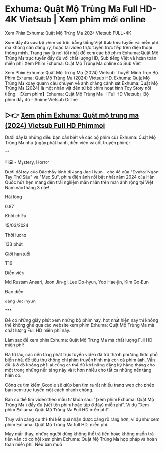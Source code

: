 <h1>Exhuma: Quật Mộ Trùng Ma Full HD-4K Vietsub | Xem phim mới online</h1>

<p dir="auto">Xem Phim Exhuma: Quật Mộ Trùng Ma 2024 Vietsub FULL~4K</p>

<p dir="auto">Xem đầy đủ các bộ phim có trên bằng tiếng Việt Sub trực tuyến và miễn phí mà không cần đăng ký, hoặc tải video trực tuyến trực tiếp trên điện thoại thông minh. Trang này là nơi tốt nhất để xem các bộ phim Exhuma: Quật Mộ Trùng Ma trực tuyến đầy đủ với chất lượng HD, Sub tiếng Việt và hoàn toàn miễn phí. Xem Phim Exhuma: Quật Mộ Trùng Ma online có Sub Việt.</p>

<p dir="auto">Xem Phim Exhuma: Quật Mộ Trùng Ma (2024) Vietsub Thuyết Minh Trọn Bộ. Phim Exhuma: Quật Mộ Trùng Ma (2024) Vietsub HD. Exhuma: Quật Mộ Trùng Ma xoay quanh câu chuyện về anh chàng cảnh sát Exhuma: Quật Mộ Trùng Ma (2024) là một nhân vật đến từ bộ phim hoạt hình Toy Story nổi tiếng. 【Xem phim】Exhuma: Quật Mộ Trùng Ma 「Full HD Vietsub」Bộ phim đầy đủ - Anime Vietsub Online</p>


<p dir="auto"><b><h2>▷👉 <a href="https://t.co/GOE8LBd1y0" rel="nofollow">Xem phim Exhuma: Quật mộ trùng ma (2024) Vietsub Full HD Phimmoi</a></b></h2></p> 

<p dir="auto">Dưới đây là những điều bạn cần biết về các bộ phim của Exhuma: Quật Mộ Trùng Ma như [ngày phát hành, diễn viên và cốt truyện phim]:</p>
<p dir="auto">**</p>
<p dir="auto">파묘 - Mystery, Horror</p>
<p dir="auto">Dưới đôi tay của Bậc thầy kinh dị Jang Jae Hyun - cha đẻ của "Svaha: Ngón Tay Thứ Sáu" và "Mục Sư", phim điện ảnh nổi bật nhất năm 2024 của Hàn Quốc hứa hẹn mang đến trải nghiệm mãn nhãn trên màn ảnh rộng tại Việt Nam vào tháng 3 này!</p>
<p dir="auto">Hài lòng</p>
<p dir="auto">0.87</p>
<p dir="auto">Khởi chiếu</p>
<p dir="auto">15/03/2024</p>
<p dir="auto">Thời lượng</p>
<p dir="auto">133 phút</p>
<p dir="auto">Giới hạn tuổi</p>
<p dir="auto">T16</p>
<p dir="auto">Diễn viên</p>
<p dir="auto">Md Rustam Ansari, Jeon Jin-gi, Lee Do-hyun, Yoo Hae-jin, Kim Go-Eun</p>
<p dir="auto">Đạo diễn</p>
<p dir="auto">Jang Jae-hyun</p>
<p dir="auto">***</p>
<p dir="auto">Để có những giây phút xem những bộ phim hay, hot nhất hiện nay thì không thể không ghé qua các website xem phim Exhuma: Quật Mộ Trùng Ma mà chất lượng Full HD miễn phí này.</p>
<p dir="auto">Làm sao để xem phim Exhuma: Quật Mộ Trùng Ma mà chất lượng Full HD miễn phí?</p>
<p dir="auto">Đã từ lâu, các nền tảng phát trực tuyến video đã trở thành phương thức phổ biến nhất để tiêu thụ không chỉ phim truyền hình mà còn cả phim ảnh. Vấn đề là ở đó không phải ai cũng có thể đủ khả năng đăng ký hàng tháng cho một trong những nền tảng này và ít hơn nhiều cho tất cả những nền tảng hiện có.</p>
<p dir="auto">Công cụ tìm kiếm Google sẽ giúp bạn tìm ra rất nhiều trang web cho phép bạn xem trực tuyến một cách nhanh chóng.</p>
<p dir="auto">Bạn có thể tìm video theo mẫu từ khóa sau: "(xem phim Exhuma: Quật Mộ Trùng Ma ) đầy đủ (viết tên phim hoặc tập ở đây) miễn phí". Ví dụ "Xem phim Exhuma: Quật Mộ Trùng Ma Full HD miễn phí".</p>
<p dir="auto">Truy vấn càng cụ thể thì kết quả nhận được càng rõ ràng hơn, ví dụ như xem phim Exhuma: Quật Mộ Trùng Ma full HD, miễn phí.</p>
<p dir="auto">May mắn thay, những người dùng không thể trả tiền hoặc không muốn trả tiền vẫn có cơ hội xem phim Exhuma: Quật Mộ Trùng Ma hợp pháp và hoàn toàn miễn phí. Nếu bạn muố</p>
